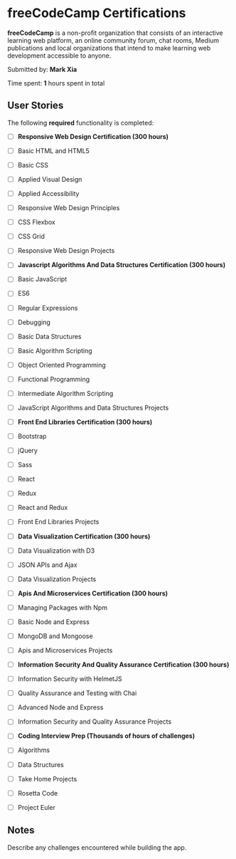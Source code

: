 # freeCodeCamp Certifications

**freeCodeCamp** is a non-profit organization that consists of an interactive learning web platform, an online community forum, chat rooms, Medium publications and local organizations that intend to make learning web development accessible to anyone.

Submitted by: **Mark Xia**

Time spent: **1** hours spent in total

## User Stories

The following **required** functionality is completed:

* [ ] **Responsive Web Design Certification (300 hours)**
* [ ] Basic HTML and HTML5
* [ ] Basic CSS
* [ ] Applied Visual Design
* [ ] Applied Accessibility
* [ ] Responsive Web Design Principles
* [ ] CSS Flexbox
* [ ] CSS Grid
* [ ] Responsive Web Design Projects

* [ ] **Javascript Algorithms And Data Structures Certification (300 hours)**
* [ ] Basic JavaScript
* [ ] ES6
* [ ] Regular Expressions
* [ ] Debugging
* [ ] Basic Data Structures
* [ ] Basic Algorithm Scripting
* [ ] Object Oriented Programming
* [ ] Functional Programming
* [ ] Intermediate Algorithm Scripting
* [ ] JavaScript Algorithms and Data Structures Projects

* [ ] **Front End Libraries Certification (300 hours)**
* [ ] Bootstrap
* [ ] jQuery
* [ ] Sass
* [ ] React
* [ ] Redux
* [ ] React and Redux
* [ ] Front End Libraries Projects

* [ ] **Data Visualization Certification (300 hours)**
* [ ] Data Visualization with D3
* [ ] JSON APIs and Ajax
* [ ] Data Visualization Projects

* [ ] **Apis And Microservices Certification (300 hours)**
* [ ] Managing Packages with Npm
* [ ] Basic Node and Express
* [ ] MongoDB and Mongoose
* [ ] Apis and Microservices Projects

* [ ] **Information Security And Quality Assurance Certification (300 hours)**
* [ ] Information Security with HelmetJS
* [ ] Quality Assurance and Testing with Chai
* [ ] Advanced Node and Express
* [ ] Information Security and Quality Assurance Projects

* [ ] **Coding Interview Prep (Thousands of hours of challenges)**
* [ ] Algorithms
* [ ] Data Structures
* [ ] Take Home Projects
* [ ] Rosetta Code
* [ ] Project Euler

## Notes

Describe any challenges encountered while building the app.
